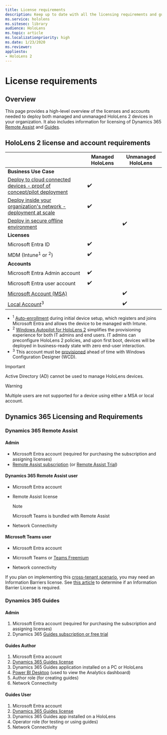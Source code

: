 ```yaml
---
title: License requirements
description: Keep up to date with all the licensing requirements and guidelines you need for mobile device management, HoloLens, and Remote Assist.
ms.service: hololens
ms.sitesec: library
audience: HoloLens
ms.topic: article
ms.localizationpriority: high
ms.date: 1/23/2020
ms.reviewer: 
appliesto:
- HoloLens 2
---
```


# License requirements

## Overview
This page provides a high-level overview of the licenses and accounts needed to deploy both managed and unmanaged HoloLens 2 devices in your organization. It also includes information for licensing of Dynamics 365 [Remote Assist](#dynamics-365-remote-assist) and [Guides](#dynamics-365-guides).

## HoloLens 2 license and account requirements

 
|       &nbsp;      | Managed HoloLens | Unmanaged HoloLens |
|-------------------|-----------------|---------------------|
| **Business Use Case** | | |
| [Deploy to cloud connected devices - proof of concept/pilot deployment](hololens-requirements.md#scenario-a-deploy-to-cloud-connected-devices)  | ✔️| |
| [Deploy inside your organization's network - deployment at scale](hololens-requirements.md#scenario-b-deploy-inside-your-organizations-network) | ✔️| |
| [Deploy in secure offline environment](hololens-requirements.md#scenario-c-deploy-in-secure-offline-environment) | | ✔️ |
| **Licenses** | | |
| Microsoft Entra ID | ✔️ | |
| MDM (Intune<sup>1</sup> or <sup>2</sup>) | ✔️  | |
| **Accounts** |  | |
| Microsoft Entra Admin account | ✔️ |  |
| Microsoft Entra user account | ✔️ | |
| [Microsoft Account (MSA)](/windows/security/identity-protection/access-control/microsoft-accounts)| | ✔️ |
| [Local Account](/windows/security/identity-protection/access-control/local-accounts)<sup>3</sup> | | ✔️ |
- <sup>1</sup> [Auto-enrollment](/mem/intune/enrollment/windows-enroll#enable-windows-10-automatic-enrollment) during initial device setup, which registers and joins Microsoft Entra and allows the device to be managed with Intune.
- <sup>2</sup> [Windows Autopilot for HoloLens 2](hololens2-autopilot.md) simplifies the provisioning experience for both IT admins and end users. IT admins can preconfigure HoloLens 2 policies, and upon first boot, devices will be deployed in business-ready state with zero end-user interaction.
- <sup>3</sup> This account must be [provisioned](hololens-provisioning.md#provisioning-package-hololens-wizard) ahead of time with Windows Configuration Designer (WCD).

> [!IMPORTANT]
> Active Directory (AD) cannot be used to manage HoloLens devices.
 
> [!WARNING]
> Multiple users are not supported for a device using either a MSA or local account.

## Dynamics 365 Licensing and Requirements

### Dynamics 365 Remote Assist 

#### Admin

- Microsoft Entra account (required for purchasing the subscription and assigning licenses)
- [Remote Assist subscription](/dynamics365/mixed-reality/remote-assist/buy-and-deploy-remote-assist) (or [Remote Assist Trial](/dynamics365/mixed-reality/remote-assist/try-remote-assist))
    
#### Dynamics 365 Remote Assist user

- Microsoft Entra account

- Remote Assist license 

  > [!NOTE]
  > Microsoft Teams is bundled with Remote Assist

- Network Connectivity

#### Microsoft Teams user

- Microsoft Entra account

- Microsoft Teams or [Teams Freemium](https://products.office.com/microsoft-teams/free)

- Network connectivity

If you plan on implementing this [cross-tenant scenario](/dynamics365/mixed-reality/remote-assist/cross-tenant-overview#scenario-2-leasing-services-to-other-tenants), you may need an Information Barriers license. See [this article](/dynamics365/mixed-reality/remote-assist/cross-tenant-licensing-implementation#step-1-determine-if-information-barriers-are-necessary) to determine if an Information Barrier License is required.

### Dynamics 365 Guides 

#### Admin

1. Microsoft Entra account (required for purchasing the subscription and assigning licenses)
2. Dynamics 365 [Guides subscription or free trial](/dynamics365/mixed-reality/guides/setup-step-one)

#### Guides Author

1. Microsoft Entra account
1. [Dynamics 365 Guides license](/dynamics365/mixed-reality/guides/requirements)
1. Dynamics 365 Guides application installed on a PC or HoloLens
1. [Power BI Desktop](https://powerbi.microsoft.com/desktop/) (used to view the Analytics dashboard)
1. Author role (for creating guides)
1. Network Connectivity

#### Guides User

1. Microsoft Entra account
1. [Dynamics 365 Guides license](/dynamics365/mixed-reality/guides/requirements)
1. Dynamics 365 Guides app installed on a HoloLens
1. Operator role (for testing or using guides)
1. Network Connectivity

